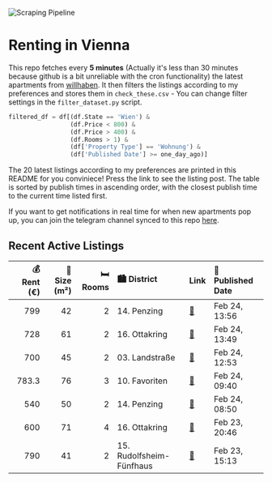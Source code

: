![Scraping Pipeline](https://github.com/AthomsG/renting-in-vienna/actions/workflows/run_pipeline.yml/badge.svg)


# Renting in Vienna

This repo fetches every **5 minutes** (Actually it's less than 30 minutes because github is a bit unreliable with the cron functionality) the latest apartments from [willhaben](https://www.willhaben.at/).
It then filters the listings according to my preferences and stores them in `check_these.csv` - You can change filter settings in the `filter_dataset.py` script.

```python
filtered_df = df[(df.State == 'Wien') & 
                 (df.Price < 800) &
                 (df.Price > 400) &
                 (df.Rooms > 1) &
                 (df['Property Type'] == 'Wohnung') &
                 (df['Published Date'] >= one_day_ago)]
```

The 20 latest listings according to my preferences are printed in this README for you conviniece! Press the link to see the listing post.
The table is sorted by publish times in ascending order, with the closest publish time to the current time listed first.

If you want to get notifications in real time for when new apartments pop up, you can join the telegram channel synced to this repo [here](https://t.me/+1HPAYOf5BSsyNTlk).

## Recent Active Listings

|   💰 Rent (€) |   📏 Size (m²) |   🛏️ Rooms | 🏙️ District              | Link                                                                                                                                                                                            | 📅 Published Date   |
|-------------:|--------------:|-----------:|:-------------------------|:------------------------------------------------------------------------------------------------------------------------------------------------------------------------------------------------|:-------------------|
|        799   |            42 |          2 | 14. Penzing              | [🔗](https://www.willhaben.at/iad/immobilien/d/mietwohnungen/wien/wien-1140-penzing/sch%C3%B6ne-2-zimmer-wohnung-in-traumhafter-lage---nur-5min-zur-u3-entfernt-%28ab-01.05.2025%29-1672674555/) | Feb 24, 13:56      |
|        728   |            61 |          2 | 16. Ottakring            | [🔗](https://www.willhaben.at/iad/immobilien/d/mietwohnungen/wien/wien-1160-ottakring/gut-geschnittene-wohnung-in-guter-lage-932927905/)                                                         | Feb 24, 13:49      |
|        700   |            45 |          2 | 03. Landstraße           | [🔗](https://www.willhaben.at/iad/immobilien/d/mietwohnungen/wien/wien-1030-landstra%C3%9Fe/%28reserviert%29-zentrale-&-ruhige-2-zimmer-wohnung-n%C3%A4he-urania-2022767311/)                    | Feb 24, 12:53      |
|        783.3 |            76 |          3 | 10. Favoriten            | [🔗](https://www.willhaben.at/iad/immobilien/d/mietwohnungen/wien/wien-1100-favoriten/gemeindewohnung-76m%C2%B2-in-direktvergabe-mit-vormerkschein-und-abl%C3%B6se-zu-vergeben-1702902065/)      | Feb 24, 09:40      |
|        540   |            50 |          2 | 14. Penzing              | [🔗](https://www.willhaben.at/iad/immobilien/d/mietwohnungen/wien/wien-1140-penzing/gemeindewohnung-1073178281/)                                                                                 | Feb 24, 08:50      |
|        600   |            71 |          4 | 16. Ottakring            | [🔗](https://www.willhaben.at/iad/immobilien/d/mietwohnungen/wien/wien-1160-ottakring/gemeinde-wohnung-1605351981/)                                                                              | Feb 23, 20:46      |
|        790   |            41 |          2 | 15. Rudolfsheim-Fünfhaus | [🔗](https://www.willhaben.at/iad/immobilien/d/mietwohnungen/wien/wien-1150-rudolfsheim-f%C3%BCnfhaus/citywohnung-n%C3%A4he-westbahnhof/-mariahilferstrasse-zu-vermieten-1360469588/)            | Feb 23, 15:13      |
